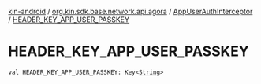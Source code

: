 [kin-android](../../index.md) / [org.kin.sdk.base.network.api.agora](../index.md) / [AppUserAuthInterceptor](index.md) / [HEADER_KEY_APP_USER_PASSKEY](./-h-e-a-d-e-r_-k-e-y_-a-p-p_-u-s-e-r_-p-a-s-s-k-e-y.md)

# HEADER_KEY_APP_USER_PASSKEY

`val HEADER_KEY_APP_USER_PASSKEY: Key<`[`String`](https://kotlinlang.org/api/latest/jvm/stdlib/kotlin/-string/index.html)`>`